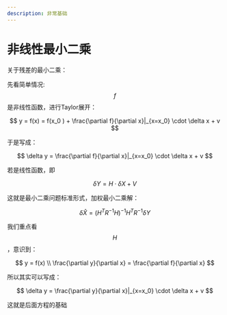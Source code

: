```yaml
---
description: 非常基础
---
```


# 非线性最小二乘

关于残差的最小二乘：

先看简单情况: $$f$$ 是非线性函数，进行Taylor展开：

$$
y = f(x) = f(x_0 ) + \frac{\partial f}{\partial x}|_{x=x_0} \cdot \delta x + v
$$

于是写成：

$$
\delta y = \frac{\partial f}{\partial x}|_{x=x_0} \cdot \delta x + v
$$

若是线性函数，即

$$
\delta Y = H \cdot \delta X + V
$$

这就是最小二乘问题标准形式，加权最小二乘解：

$$
\delta \hat{X} = (H^T R^{-1} H) ^{-1} H^T R^{-1} \delta Y
$$

我们重点看 $$H$$ ，意识到：

$$
y = f(x) \\ \frac{\partial y}{\partial x} = \frac{\partial f}{\partial x}
$$

所以其实可以写成：

$$
\delta y = \frac{\partial y}{\partial x}|_{x=x_0} \cdot \delta x + v
$$

这就是后面方程的基础
